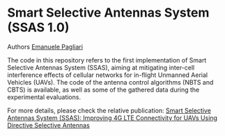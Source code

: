 # Smart Selective Antennas System (SSAS 1.0)

Authors [Emanuele Pagliari](https://github.com/Palia95)

The code in this repository refers to the first implementation of Smart Selective Antennas System (SSAS), aiming at mitigating inter-cell interference effects of cellular networks for in-flight Unmanned Aerial Vehicles (UAVs). The code of the antenna control algorithms (NBTS and CBTS) is available, as well as some of the gathered data during the experimental evaluations.

For more details, please check the relative publication:
[Smart Selective Antennas System (SSAS): Improving 4G LTE Connectivity for UAVs Using Directive Selective Antennas](https://doi.org/10.1109/ACCESS.2023.3347335)
